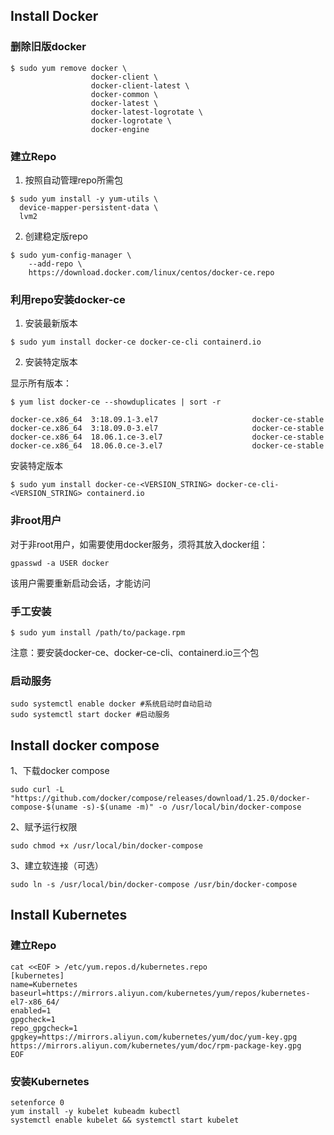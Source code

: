 ## Install Docker
### 删除旧版docker
```
$ sudo yum remove docker \
                  docker-client \
                  docker-client-latest \
                  docker-common \
                  docker-latest \
                  docker-latest-logrotate \
                  docker-logrotate \
                  docker-engine
```

### 建立Repo
1. 按照自动管理repo所需包
```
$ sudo yum install -y yum-utils \
  device-mapper-persistent-data \
  lvm2
```
2. 创建稳定版repo
```
$ sudo yum-config-manager \
    --add-repo \
    https://download.docker.com/linux/centos/docker-ce.repo
```

### 利用repo安装docker-ce
1. 安装最新版本
```
$ sudo yum install docker-ce docker-ce-cli containerd.io
```

2. 安装特定版本

显示所有版本：
```
$ yum list docker-ce --showduplicates | sort -r

docker-ce.x86_64  3:18.09.1-3.el7                     docker-ce-stable
docker-ce.x86_64  3:18.09.0-3.el7                     docker-ce-stable
docker-ce.x86_64  18.06.1.ce-3.el7                    docker-ce-stable
docker-ce.x86_64  18.06.0.ce-3.el7                    docker-ce-stable
```
安装特定版本
```
$ sudo yum install docker-ce-<VERSION_STRING> docker-ce-cli-<VERSION_STRING> containerd.io
```

### 非root用户
对于非root用户，如需要使用docker服务，须将其放入docker组：

`gpasswd -a USER docker`

该用户需要重新启动会话，才能访问

### 手工安装
`$ sudo yum install /path/to/package.rpm`

注意：要安装docker-ce、docker-ce-cli、containerd.io三个包

### 启动服务
```
sudo systemctl enable docker #系统启动时自动启动
sudo systemctl start docker #启动服务
```

## Install docker compose
1、下载docker compose

`sudo curl -L "https://github.com/docker/compose/releases/download/1.25.0/docker-compose-$(uname -s)-$(uname -m)" -o /usr/local/bin/docker-compose`

2、赋予运行权限

`sudo chmod +x /usr/local/bin/docker-compose`

3、建立软连接（可选）

`sudo ln -s /usr/local/bin/docker-compose /usr/bin/docker-compose`

## Install Kubernetes
### 建立Repo

```
cat <<EOF > /etc/yum.repos.d/kubernetes.repo
[kubernetes]
name=Kubernetes
baseurl=https://mirrors.aliyun.com/kubernetes/yum/repos/kubernetes-el7-x86_64/
enabled=1
gpgcheck=1
repo_gpgcheck=1
gpgkey=https://mirrors.aliyun.com/kubernetes/yum/doc/yum-key.gpg https://mirrors.aliyun.com/kubernetes/yum/doc/rpm-package-key.gpg
EOF
```

### 安装Kubernetes
```
setenforce 0
yum install -y kubelet kubeadm kubectl
systemctl enable kubelet && systemctl start kubelet
```
